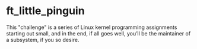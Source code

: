 # ft_little_pinguin
This "challenge" is a series of Linux kernel programming assignments starting out small, and in the end, if all goes well, you’ll be the maintainer of a subsystem, if you so desire.
